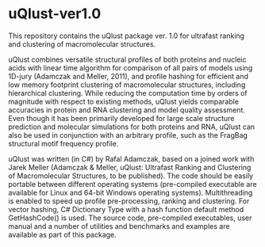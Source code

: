 # uQlust-ver1.0
This repository contains the uQlust package ver. 1.0  for ultrafast ranking and clustering of macromolecular structures. 

uQlust combines versatile structural profiles of both proteins and nucleic acids with linear time algorithm for comparison of all pairs of models using 1D-jury (Adamczak and Meller, 2011), and profile hashing for efficient and low memory footprint clustering of macromolecular structures, including hierarchical clustering. While reducing the computation time by orders of magnitude with respect to existing methods, uQlust yields comparable accuracies in protein and RNA clustering and model quality assessment. Even though it has been primarily developed for large scale structure prediction and molecular simulations for both proteins and RNA, uQlust can also be used in conjunction with an arbitrary profile, such as the FragBag structural motif frequency profile.

uQlust was written (in C#) by Rafal Adamczak, based on a joined work with Jarek Meller (Adamczak & Meller, uQlust: Ultrafast Ranking and Clustering of Macromolecular Structures, to be published). The code should be easily portable between different operating systems (pre-compiled executable are available for Linux and 64-bit Windows operating systems). Multithreading is enabled to speed up profile pre-processing, ranking and clustering. For vector hashing, C# Dictionary Type with a hash function default method GetHashCode() is used. The source code, pre-compiled executables, user manual and a number of utilities and benchmarks and examples are available as part of this package. 
